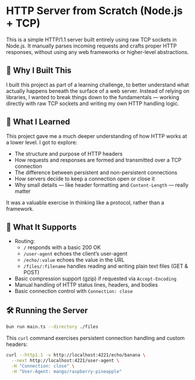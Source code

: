# HTTP Server from Scratch (Node.js + TCP)

This is a simple HTTP/1.1 server built entirely using raw TCP sockets in Node.js. It manually parses incoming requests and crafts proper HTTP responses, without using any web frameworks or higher-level abstractions.

## 🚀 Why I Built This

I built this project as part of a learning challenge, to better understand what actually happens beneath the surface of a web server. Instead of relying on libraries, I wanted to break things down to the fundamentals — working directly with raw TCP sockets and writing my own HTTP handling logic.

## 🧠 What I Learned

This project gave me a much deeper understanding of how HTTP works at a lower level. I got to explore:

- The structure and purpose of HTTP headers
- How requests and responses are formed and transmitted over a TCP connection
- The difference between persistent and non-persistent connections
- How servers decide to keep a connection open or close it
- Why small details — like header formatting and `Content-Length` — really matter

It was a valuable exercise in thinking like a protocol, rather than a framework.

## 🔧 What It Supports

- Routing:
  - `/` responds with a basic 200 OK
  - `/user-agent` echoes the client’s user-agent
  - `/echo/:value` echoes the value in the URL
  - `/files/:filename` handles reading and writing plain text files (GET & POST)
- Basic compression support (gzip) if requested via `Accept-Encoding`
- Manual handling of HTTP status lines, headers, and bodies
- Basic connection control with `Connection: close`

## 🛠 Running the Server

```bash
bun run main.ts --directory ./files
```

This `curl` command exercises persistent connection handling and custom headers:

```bash
curl --http1.1 -v http://localhost:4221/echo/banana \
  --next http://localhost:4221/user-agent \
  -H "Connection: close" \
  -H "User-Agent: mango/raspberry-pineapple"
```
